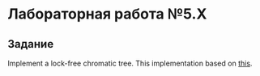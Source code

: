 # Лабораторная работа №5.X

## Задание

Implement a lock-free chromatic tree.
This implementation based on [this](res/nurmi1996.pdf).
